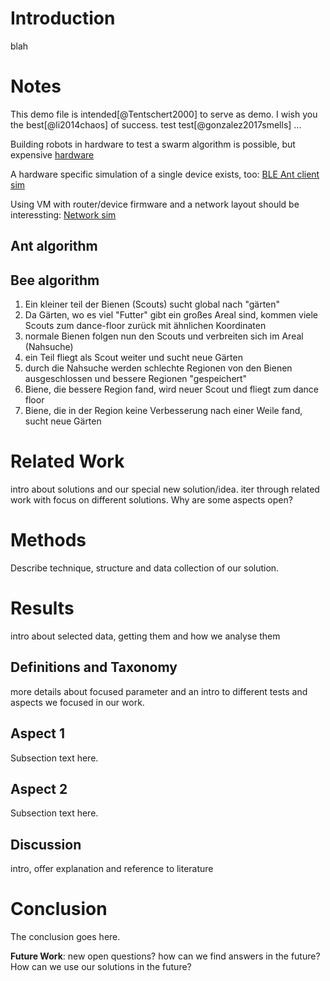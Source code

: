 <!-- ABSTACT

From IEEE:

A conference article or paper should have the following elements:
 Metadata: title, keywords, abstract, professional affiliation(s), and cited references in
    the bibliography must be included, and written in the English Language.

 Abstract: a brief and objective summary that previews the rest of the paper it describes.
    It should be succinct yet provide enough information about the paper to facilitate a
    decision on whether the entire paper could be read with profit.

 Introduction: an introductory statement of the purpose of the paper, usually describing
    the hypothesis that will be tested and a summary of related previous work by others.

 Methods: the methods that are used to test the hypothesis should be given in sufficient
    detail that another researcher in the field could duplicate the testing.

 Results: the hypothesis should be tested and data representing the results of the testing
    presented.

 Conclusion: the data should be discussed and the results interpreted, and conclusions 
    given.

 # Introduction
 whats does others do, open questions, we are interested in..,
 we want to answer or focused on ... (Motivation)
 what is the problem?
 
 # Related Work
 intro about solutions and our special new solution/idea.
 iter through related work with focus on different solutions. Why are some aspects open?

 # Methodology
 
 # Results
 ## Definitions and Taxonomy
 ## Aspect 1
 ## Aspect 2
 ## Aspect 3

 # Discussion
 intro, offer explanation and reference to literature
 
 ## Conclusion
 ## Future Work
 new open questions? how can we find answers in the future?
 We can we use our solution in the future?

 # Acknowledgement
 !!! conference papers do not normally have an appendix !!!
 # Bibliography
-->

# Introduction

blah

# Notes

This demo file is
intended[@Tentschert2000] to serve as demo. I wish you the best[@li2014chaos] of success.
test test[@gonzalez2017smells] ...

Building robots in hardware to test a swarm algorithm is possible, but
expensive [hardware](https://en.wikipedia.org/wiki/Swarm_robotic_platforms)

A hardware specific simulation of a single device exists, too:
[BLE Ant client sim](https://infocenter.nordicsemi.com/index.jsp?topic=%2Fcom.nordic.infocenter.sdk52.v0.9.0%2Fant_examples_ant_fs.html)

Using VM with router/device firmware and a network layout should be
interessting: [Network sim](https://www.gns3.com/community)

## Ant algorithm


## Bee algorithm

1.  Ein kleiner teil der Bienen (Scouts) sucht global nach "gärten"
2.  Da Gärten, wo es viel "Futter" gibt ein großes Areal sind, kommen viele Scouts
    zum dance-floor zurück mit ähnlichen Koordinaten
3.  normale Bienen folgen nun den Scouts und verbreiten sich im Areal (Nahsuche)
4.  ein Teil fliegt als Scout weiter und sucht neue Gärten
5.  durch die Nahsuche werden schlechte Regionen von den Bienen ausgeschlossen
    und bessere Regionen "gespeichert"
6.  Biene, die bessere Region fand, wird neuer Scout und fliegt zum dance floor
7.  Biene, die in der Region keine Verbesserung nach einer Weile fand, sucht neue Gärten

<!--

\hfill J. Peters
\hfill \today

-->

# Related Work
intro about solutions and our special new solution/idea.
iter through related work with focus on different solutions. Why are some aspects open?

# Methods
Describe technique, structure and data collection of our solution.

# Results
intro about selected data, getting them and how we analyse them

## Definitions and Taxonomy

more details about focused parameter and an intro to different
tests and aspects we focused in our work.

## Aspect 1
Subsection text here.

## Aspect 2
Subsection text here.

## Discussion
intro, offer explanation and reference to literature


# Conclusion
The conclusion goes here.

**Future Work**: new open questions? how can we find answers in the future?
How can we use our solutions in the future?
